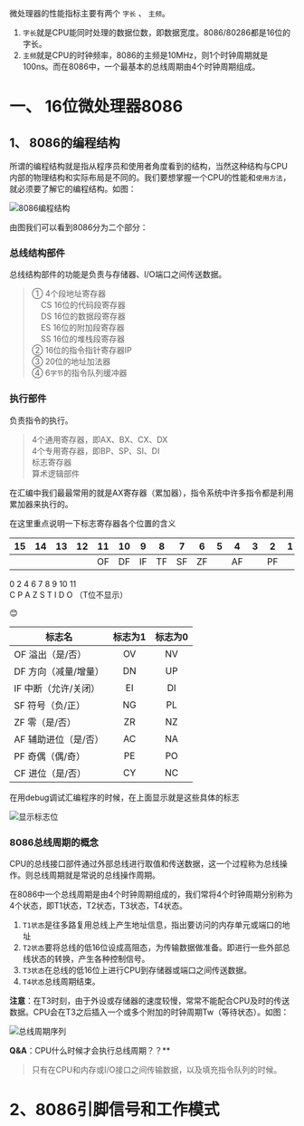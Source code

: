 微处理器的性能指标主要有两个 `字长` 、 `主频`。

1. `字长`就是CPU能同时处理的数据位数，即数据宽度。8086/80286都是16位的字长。
2. `主频`就是CPU的时钟频率，8086的主频是10MHz，则1个时钟周期就是100ns。而在8086中，一个最基本的总线周期由4个时钟周期组成。

# 一、 16位微处理器8086

## 1、 8086的编程结构

所谓的编程结构就是指从程序员和使用者角度看到的结构，当然这种结构与CPU内部的物理结构和实际布局是不同的。我们要想掌握一个CPU的性能和`使用方法`，就必须要了解它的编程结构。如图：

![8086编程结构](http://data.14log.com/images/microcomputer/8086PC.png "8086的编程结构")

由图我们可以看到8086分为二个部分：

### 总线结构部件

总线结构部件的功能是负责与存储器、I/O端口之间传送数据。

> ① 4个段地址寄存器  
> &nbsp;&nbsp;&nbsp;&nbsp;CS  16位的代码段寄存器  
> &nbsp;&nbsp;&nbsp;&nbsp;DS  16位的数据段寄存器  
> &nbsp;&nbsp;&nbsp;&nbsp;ES  16位的附加段寄存器  
> &nbsp;&nbsp;&nbsp;&nbsp;SS  16位的堆栈段寄存器  
> ② 16位的指令指针寄存器IP  
> ③ 20位的地址加法器  
> ④ 6`字节`的指令队列缓冲器

### 执行部件

负责指令的执行。

> 4个通用寄存器，即AX、BX、CX、DX  
> 4个专用寄存器，即BP、SP、SI、DI  
> 标志寄存器  
> 算术逻辑部件  

在汇编中我们最最常用的就是AX寄存器（累加器），指令系统中许多指令都是利用累加器来执行的。  

在这里重点说明一下标志寄存器各个位置的含义  

| 15 | 14 | 13 | 12 | 11 | 10 | 9 | 8 | 7 | 6 | 5 | 4 | 3 | 2 | 1 | 0 |
| --- | --- | --- | --- | --- | --- | --- | --- | --- | --- | --- | --- | --- | --- | --- | --- |
|  |  |  |  | OF | DF | IF | TF | SF | ZF |  | AF |  | PF |  | CF |

0&nbsp;2&nbsp;4&nbsp;6&nbsp;7&nbsp;8&nbsp;9&nbsp;10&nbsp;11  
C&nbsp;P&nbsp;A&nbsp;Z&nbsp;S&nbsp;T&nbsp;I&nbsp;D&nbsp;O （T位不显示）
  
:blush:

| 标志名|标志为1|标志为0|
|--|:--:|:--:|
|OF 溢出（是/否）|OV|NV|
|DF 方向（减量/增量）|DN|UP|
|IF 中断（允许/关闭）|EI|DI|
|SF 符号（负/正）|NG|PL|
|ZF 零（是/否）|ZR|NZ|
|AF 辅助进位（是/否）|AC|NA|
|PF 奇偶（偶/奇）|PE|PO|
|CF 进位（是/否）|CY|NC|

在用debug调试汇编程序的时候，在上面显示就是这些具体的标志  

![显示标志位](http://data.14log.com/images/microcomputer/debug.png "汇编debug显示")

### 8086总线周期的概念

CPU的总线接口部件通过外部总线进行取值和传送数据，这一个过程称为总线操作。则总线周期就是常说的总线操作周期。  

在8086中一个总线周期是由4个时钟周期组成的，我们常将4个时钟周期分别称为4个状态，即T1状态，T2状态，T3状态，T4状态。  

1. `T1状态`是往多路复用总线上产生地址信息，指出要访问的内存单元或端口的地址  
2. `T2状态`要将总线的低16位设成高阻态，为传输数据做准备。即进行一些外部总线状态的转换，产生各种控制信号。  
3. `T3状态`在总线的低16位上进行CPU到存储器或端口之间传送数据。  
4. `T4状态`总线周期结束。  

**注意**：在T3时刻，由于外设或存储器的速度较慢，常常不能配合CPU及时的传送数据。CPU会在T3之后插入一个或多个附加的时钟周期Tw（等待状态）。如图：  

![总线周期序列](http://data.14log.com/images/microcomputer/BusPeriSeq.png "总线周期序列")  

**Q&A**：CPU什么时候才会执行总线周期？？**  
> 只有在CPU和内存或I/O接口之间传输数据，以及填充指令队列的时候。  

# 2、8086引脚信号和工作模式